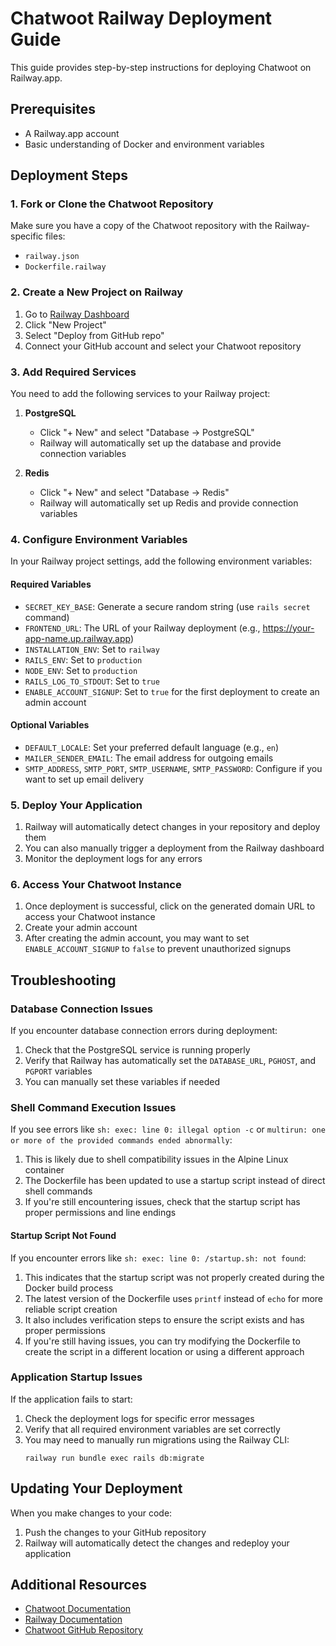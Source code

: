 # Chatwoot Railway Deployment Guide

This guide provides step-by-step instructions for deploying Chatwoot on Railway.app.

## Prerequisites

- A Railway.app account
- Basic understanding of Docker and environment variables

## Deployment Steps

### 1. Fork or Clone the Chatwoot Repository

Make sure you have a copy of the Chatwoot repository with the Railway-specific files:
- `railway.json`
- `Dockerfile.railway`

### 2. Create a New Project on Railway

1. Go to [Railway Dashboard](https://railway.app/dashboard)
2. Click "New Project"
3. Select "Deploy from GitHub repo"
4. Connect your GitHub account and select your Chatwoot repository

### 3. Add Required Services

You need to add the following services to your Railway project:

1. **PostgreSQL**
   - Click "+ New" and select "Database → PostgreSQL"
   - Railway will automatically set up the database and provide connection variables

2. **Redis**
   - Click "+ New" and select "Database → Redis"
   - Railway will automatically set up Redis and provide connection variables

### 4. Configure Environment Variables

In your Railway project settings, add the following environment variables:

#### Required Variables

- `SECRET_KEY_BASE`: Generate a secure random string (use `rails secret` command)
- `FRONTEND_URL`: The URL of your Railway deployment (e.g., https://your-app-name.up.railway.app)
- `INSTALLATION_ENV`: Set to `railway`
- `RAILS_ENV`: Set to `production`
- `NODE_ENV`: Set to `production`
- `RAILS_LOG_TO_STDOUT`: Set to `true`
- `ENABLE_ACCOUNT_SIGNUP`: Set to `true` for the first deployment to create an admin account

#### Optional Variables

- `DEFAULT_LOCALE`: Set your preferred default language (e.g., `en`)
- `MAILER_SENDER_EMAIL`: The email address for outgoing emails
- `SMTP_ADDRESS`, `SMTP_PORT`, `SMTP_USERNAME`, `SMTP_PASSWORD`: Configure if you want to set up email delivery

### 5. Deploy Your Application

1. Railway will automatically detect changes in your repository and deploy them
2. You can also manually trigger a deployment from the Railway dashboard
3. Monitor the deployment logs for any errors

### 6. Access Your Chatwoot Instance

1. Once deployment is successful, click on the generated domain URL to access your Chatwoot instance
2. Create your admin account
3. After creating the admin account, you may want to set `ENABLE_ACCOUNT_SIGNUP` to `false` to prevent unauthorized signups

## Troubleshooting

### Database Connection Issues

If you encounter database connection errors during deployment:

1. Check that the PostgreSQL service is running properly
2. Verify that Railway has automatically set the `DATABASE_URL`, `PGHOST`, and `PGPORT` variables
3. You can manually set these variables if needed

### Shell Command Execution Issues

If you see errors like `sh: exec: line 0: illegal option -c` or `multirun: one or more of the provided commands ended abnormally`:

1. This is likely due to shell compatibility issues in the Alpine Linux container
2. The Dockerfile has been updated to use a startup script instead of direct shell commands
3. If you're still encountering issues, check that the startup script has proper permissions and line endings

#### Startup Script Not Found

If you encounter errors like `sh: exec: line 0: /startup.sh: not found`:

1. This indicates that the startup script was not properly created during the Docker build process
2. The latest version of the Dockerfile uses `printf` instead of `echo` for more reliable script creation
3. It also includes verification steps to ensure the script exists and has proper permissions
4. If you're still having issues, you can try modifying the Dockerfile to create the script in a different location or using a different approach

### Application Startup Issues

If the application fails to start:

1. Check the deployment logs for specific error messages
2. Verify that all required environment variables are set correctly
3. You may need to manually run migrations using the Railway CLI:
   ```
   railway run bundle exec rails db:migrate
   ```

## Updating Your Deployment

When you make changes to your code:

1. Push the changes to your GitHub repository
2. Railway will automatically detect the changes and redeploy your application

## Additional Resources

- [Chatwoot Documentation](https://www.chatwoot.com/docs/)
- [Railway Documentation](https://docs.railway.app/)
- [Chatwoot GitHub Repository](https://github.com/chatwoot/chatwoot)